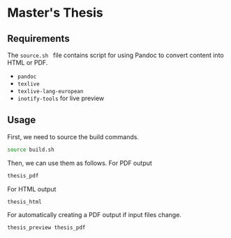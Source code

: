 # Master's Thesis
## Requirements
The `source.sh ` file contains script for using Pandoc to convert content into HTML or PDF.

- `pandoc`
- `texlive`
- `texlive-lang-european`
- `inotify-tools` for live preview

## Usage
First, we need to source the build commands.

```bash
source build.sh
```

Then, we can use them as follows. For PDF output

```bash
thesis_pdf
```

For HTML output

```bash
thesis_html
```

For automatically creating a PDF output if input files change.

```bash
thesis_preview thesis_pdf
```

